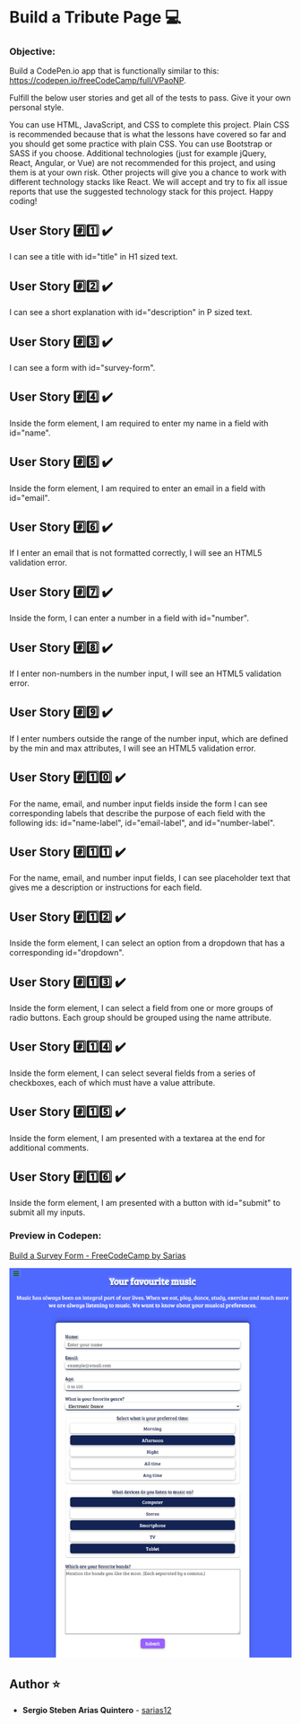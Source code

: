 # Build a Tribute Page :computer:

### Objective: 
Build a CodePen.io app that is functionally similar to this: https://codepen.io/freeCodeCamp/full/VPaoNP.

Fulfill the below user stories and get all of the tests to pass. Give it your own personal style.

You can use HTML, JavaScript, and CSS to complete this project. Plain CSS is recommended because that is what the lessons have covered so far and you should get some practice with plain CSS. You can use Bootstrap or SASS if you choose. Additional technologies (just for example jQuery, React, Angular, or Vue) are not recommended for this project, and using them is at your own risk. Other projects will give you a chance to work with different technology stacks like React. We will accept and try to fix all issue reports that use the suggested technology stack for this project. Happy coding!

## User Story :hash::one: :heavy_check_mark:
 I can see a title with id="title" in H1 sized text.

## User Story :hash::two: :heavy_check_mark:
I can see a short explanation with id="description" in P sized text.

## User Story :hash::three: :heavy_check_mark:
I can see a form with id="survey-form".

## User Story :hash::four: :heavy_check_mark:
Inside the form element, I am required to enter my name in a field with id="name".

## User Story :hash::five: :heavy_check_mark:
Inside the form element, I am required to enter an email in a field with id="email".

## User Story :hash::six: :heavy_check_mark:
 If I enter an email that is not formatted correctly, I will see an HTML5 validation error.

## User Story :hash::seven: :heavy_check_mark:
Inside the form, I can enter a number in a field with id="number".

## User Story :hash::eight: :heavy_check_mark:
If I enter non-numbers in the number input, I will see an HTML5 validation error.

## User Story :hash::nine: :heavy_check_mark:
If I enter numbers outside the range of the number input, which are defined by the min and max attributes, I will see an HTML5 validation error.

## User Story :hash::one::zero: :heavy_check_mark:
For the name, email, and number input fields inside the form I can see corresponding labels that describe the purpose of each field with the following ids: id="name-label", id="email-label", and id="number-label".

 ## User Story :hash::one::one: :heavy_check_mark:
 For the name, email, and number input fields, I can see placeholder text that gives me a description or instructions for each field.

 ## User Story :hash::one::two: :heavy_check_mark:
 Inside the form element, I can select an option from a dropdown that has a corresponding id="dropdown".

 ## User Story :hash::one::three: :heavy_check_mark:
 Inside the form element, I can select a field from one or more groups of radio buttons. Each group should be grouped using the name attribute.

 ## User Story :hash::one::four: :heavy_check_mark:
 Inside the form element, I can select several fields from a series of checkboxes, each of which must have a value attribute.

## User Story :hash::one::five: :heavy_check_mark:
 Inside the form element, I am presented with a textarea at the end for additional comments.

 ## User Story :hash::one::six: :heavy_check_mark:
 Inside the form element, I am presented with a button with id="submit" to submit all my inputs.

### Preview in Codepen: 
[ Build a Survey Form - FreeCodeCamp by Sarias ](https://codepen.io/sarias12/pen/ZEBdBYQ)

![Screenshot](https://github.com/sarias12/freecodecamp_projects/blob/main/survey_form/survey_form.png?raw=true)
 
## Author ⭐️
* **Sergio Steben Arias Quintero** - [sarias12](https://github.com/sarias12)
